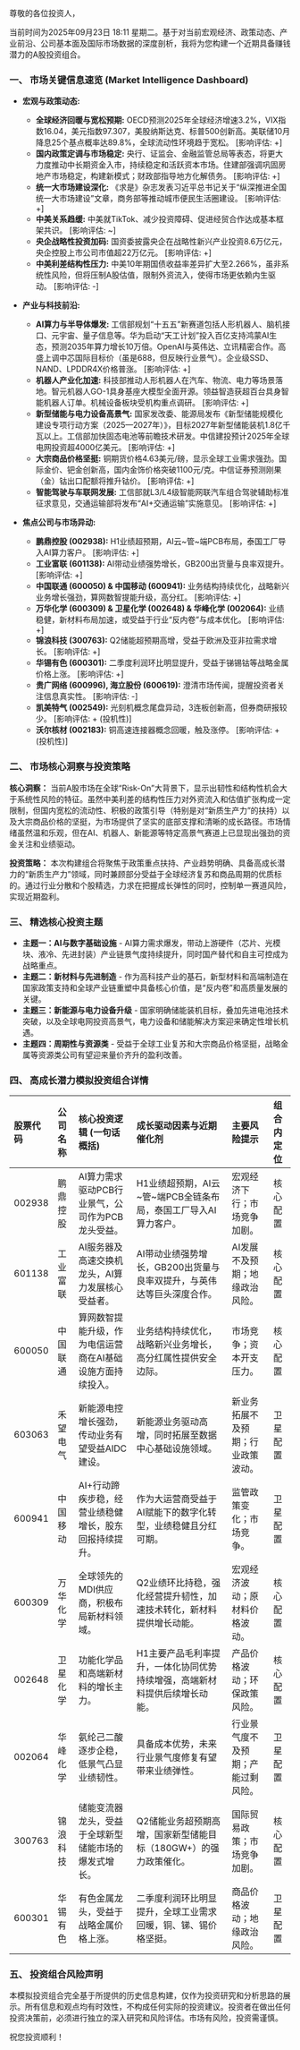 尊敬的各位投资人，

当前时间为2025年09月23日 18:11 星期二。基于对当前宏观经济、政策动态、产业前沿、公司基本面及国际市场数据的深度剖析，我将为您构建一个近期具备赚钱潜力的A股投资组合。

### **一、 市场关键信息速览 (Market Intelligence Dashboard)**

*   **宏观与政策动态:**
    *   **全球经济回暖与宽松预期:** OECD预测2025年全球经济增速3.2%，VIX指数16.04，美元指数97.307，美股纳斯达克、标普500创新高。美联储10月降息25个基点概率达89.8%，全球流动性环境趋于宽松。 [影响评估: +]
    *   **国内政策定调与市场稳定:** 央行、证监会、金融监管总局等表态，将更大力度推动中长期资金入市，持续稳定和活跃资本市场。住建部强调巩固房地产市场稳定，构建新模式；财政部指导地方化解债务。 [影响评估: +]
    *   **统一大市场建设深化:** 《求是》杂志发表习近平总书记关于“纵深推进全国统一大市场建设”文章，商务部等推动城市便民生活圈建设。 [影响评估: +]
    *   **中美关系趋缓:** 中美就TikTok、减少投资障碍、促进经贸合作达成基本框架共识。 [影响评估: ~]
    *   **央企战略性投资加码:** 国资委披露央企在战略性新兴产业投资8.6万亿元，央企控股上市公司市值超22万亿元。 [影响评估: +]
    *   **中美利差结构性压力:** 中美10年期国债收益率差异扩大至2.266%，虽非系统性风险，但将压制A股估值，限制外资流入，使得市场更依赖内生驱动。 [影响评估: -]

*   **产业与科技前沿:**
    *   **AI算力与半导体爆发:** 工信部规划“十五五”新赛道包括人形机器人、脑机接口、元宇宙、量子信息等。华为启动“天工计划”投入百亿支持鸿蒙AI生态，预测2035年算力增长10万倍。OpenAI与英伟达、立讯精密合作。高盛上调中芯国际目标价（虽是688，但反映行业景气）。企业级SSD、NAND、LPDDR4X价格普涨。 [影响评估: +]
    *   **机器人产业化加速:** 科技部推动人形机器人在汽车、物流、电力等场景落地。智元机器人GO-1具身基座大模型全面开源。领益智造获超百台具身智能机器人订单。机械设备板块受机构重点调研。 [影响评估: +]
    *   **新型储能与电力设备高景气:** 国家发改委、能源局发布《新型储能规模化建设专项行动方案（2025—2027年）》，目标2027年新型储能装机1.8亿千瓦以上。工信部加快固态电池等前瞻技术研发。中信建投预计2025年全球电网投资超4000亿美元。 [影响评估: +]
    *   **大宗商品价格坚挺:** 铜期货价格4.63美元/磅，显示全球工业需求强劲。国际金价、钯金创新高，国内金饰价格突破1100元/克。中信证券预测刚果（金）钴出口配额将推升钴价。 [影响评估: +]
    *   **智能驾驶与车联网发展:** 工信部就L3/L4级智能网联汽车组合驾驶辅助标准征求意见，交通运输部将发布“AI+交通运输”实施意见。 [影响评估: +]

*   **焦点公司与市场异动:**
    *   **鹏鼎控股 (002938):** H1业绩超预期，AI云~管~端PCB布局，泰国工厂导入AI算力客户。 [影响评估: +]
    *   **工业富联 (601138):** AI带动业绩强势增长，GB200出货量与良率双提升。 [影响评估: +]
    *   **中国联通 (600050) & 中国移动 (600941):** 业务结构持续优化，战略新兴业务增长强劲，算网数智提能升级，高分红。 [影响评估: +]
    *   **万华化学 (600309) & 卫星化学 (002648) & 华峰化学 (002064):** 业绩稳健，新材料布局加速，或受益于行业“反内卷”与成本优化。 [影响评估: +]
    *   **锦浪科技 (300763):** Q2储能超预期高增，受益于欧洲及亚非拉需求增长。 [影响评估: +]
    *   **华锡有色 (600301):** 二季度利润环比明显提升，受益于锑锡钴等战略金属价格上涨。 [影响评估: +]
    *   **贵广网络 (600996), 海立股份 (600619):** 澄清市场传闻，提醒投资者关注信息真实性。 [影响评估: -]
    *   **凯美特气 (002549):** 光刻机概念尾盘异动，3连板创新高，但券商研报较少。 [影响评估: + (投机性)]
    *   **沃尔核材 (002183):** 铜高速连接器概念回暖，触及涨停。 [影响评估: + (投机性)]

### **二、 市场核心洞察与投资策略**

**核心洞察：** 当前A股市场在全球“Risk-On”大背景下，显示出韧性和结构性机会大于系统性风险的特征。虽然中美利差的结构性压力对外资流入和估值扩张构成一定限制，但国内宽松的流动性、积极的政策引导（特别是对“新质生产力”的扶持）以及大宗商品价格的坚挺，为市场提供了坚实的底部支撑和清晰的成长路径。市场情绪虽然温和乐观，但在AI、机器人、新能源等特定高景气赛道上已显现出强劲的资金关注和业绩驱动。

**投资策略：** 本次构建组合将聚焦于政策重点扶持、产业趋势明确、具备高成长潜力的“新质生产力”领域，同时兼顾部分受益于全球经济复苏和商品周期的优质标的。通过行业分散和个股精选，力求在把握成长弹性的同时，控制单一赛道风险，实现近期盈利。

### **三、 精选核心投资主题**

*   **主题一：AI与数字基础设施** - AI算力需求爆发，带动上游硬件（芯片、光模块、液冷、先进封装）产业链景气度持续提升，同时国产替代和自主可控成为战略重点。
*   **主题二：新材料与先进制造** - 作为高科技产业的基石，新型材料和高端制造在国家政策支持和全球产业链重塑中具备核心价值，是“反内卷”和高质量发展的关键。
*   **主题三：新能源与电力设备升级** - 国家明确储能装机目标，叠加先进电池技术突破，以及全球电网投资高景气，电力设备和储能解决方案迎来确定性增长机遇。
*   **主题四：周期性与资源类** - 受益于全球工业复苏和大宗商品价格坚挺，战略金属等资源类公司有望迎来量价齐升的盈利改善。

### **四、 高成长潜力模拟投资组合详情**

| 股票代码 | 公司名称 | 核心投资逻辑 (一句话概括) | 成长驱动因素与近期催化剂 | 主要风险提示 | 组合内定位 |
| :------- | :------- | :-------------------------- | :----------------------- | :----------- | :--------- |
| 002938   | 鹏鼎控股 | AI算力需求驱动PCB行业景气，公司作为PCB龙头受益。 | H1业绩超预期，AI云~管~端PCB全链条布局，泰国工厂导入AI算力客户。 | 宏观经济下行；市场竞争加剧。 | 核心配置   |
| 601138   | 工业富联 | AI服务器及高速交换机龙头，AI算力发展核心受益者。 | AI带动业绩强势增长，GB200出货量与良率双提升，与英伟达等巨头深度合作。 | AI发展不及预期；地缘政治风险。 | 核心配置   |
| 600050   | 中国联通 | 算网数智提能升级，作为电信运营商在AI基础设施方面持续投入。 | 业务结构持续优化，战略新兴业务增长，高分红属性提供安全边际。 | 市场竞争；资本开支压力。 | 核心配置   |
| 603063   | 禾望电气 | 新能源电控增长强劲，传动业务有望受益AIDC建设。 | 新能源业务驱动高增，同时拓展至数据中心基础设施领域。 | 新业务拓展不及预期；行业政策波动。 | 卫星配置   |
| 600941   | 中国移动 | AI+行动蹄疾步稳，经营业绩稳健增长，股东回报持续提升。 | 作为大运营商受益于AI赋能下的数字化转型，业绩稳健且分红可期。 | 监管政策变化；市场竞争。 | 卫星配置   |
| 600309   | 万华化学 | 全球领先的MDI供应商，积极布局新材料领域。 | Q2业绩环比持稳，强化经营提升韧性，加速技术转化，新材料提供增长动能。 | 宏观经济波动；原材料价格波动。 | 核心配置   |
| 002648   | 卫星化学 | 功能化学品和高端新材料的增长主力。 | H1主要产品毛利率提升，一体化协同优势持续增强，高端新材料提供后续增长动能。 | 产品价格波动；环保政策风险。 | 核心配置   |
| 002064   | 华峰化学 | 氨纶己二酸逐步企稳，低景气凸显业绩韧性。 | 具备成本优势，未来行业景气度修复有望带来业绩弹性。 | 行业景气度不及预期；产能过剩风险。 | 卫星配置   |
| 300763   | 锦浪科技 | 储能变流器龙头，受益于全球新型储能市场的爆发式增长。 | Q2储能业务超预期高增，国家新型储能目标（180GW+）的强力政策催化。 | 国际贸易政策；市场竞争加剧。 | 核心配置   |
| 600301   | 华锡有色 | 有色金属龙头，受益于战略金属价格上涨。 | 二季度利润环比明显提升，全球工业需求回暖，铜、锑、锡价格坚挺。 | 商品价格波动；地缘政治风险。 | 卫星配置   |

### **五、 投资组合风险声明**

本模拟投资组合完全基于所提供的历史信息构建，仅作为投资研究和分析思路的展示。所有信息和观点均有时效性，不构成任何实际的投资建议。投资者在做出任何投资决策前，必须进行独立的深入研究和风险评估。市场有风险，投资需谨慎。

祝您投资顺利！